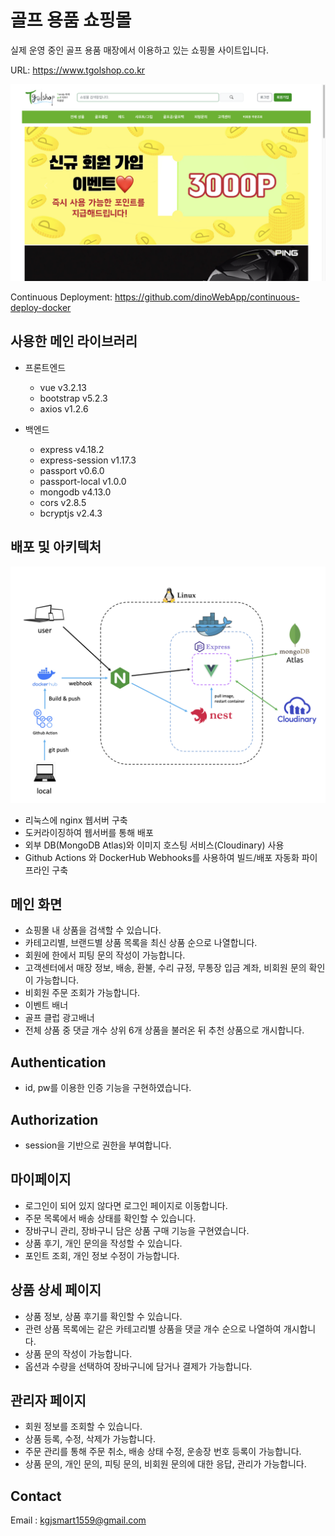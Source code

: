 # 골프 용품 쇼핑몰

실제 운영 중인 골프 용품 매장에서 이용하고 있는 쇼핑몰 사이트입니다.

URL: <https://www.tgolshop.co.kr>

<img src='./images/mainpage.png'>


Continuous Deployment: <https://github.com/dinoWebApp/continuous-deploy-docker>

## 사용한 메인 라이브러리

- 프론트엔드
  - vue v3.2.13
  - bootstrap v5.2.3
  - axios v1.2.6

- 백엔드
    - express v4.18.2
    - express-session v1.17.3
    - passport v0.6.0
    - passport-local v1.0.0
    - mongodb v4.13.0
    - cors v2.8.5
    - bcryptjs v2.4.3

## 배포 및 아키텍처

<img src=./images/tgolshop-archImg.png>


- 리눅스에 nginx 웹서버 구축
- 도커라이징하여 웹서버를 통해 배포
- 외부 DB(MongoDB Atlas)와 이미지 호스팅 서비스(Cloudinary) 사용
- Github Actions 와 DockerHub Webhooks를 사용하여 빌드/배포 자동화 파이프라인 구축

## 메인 화면

- 쇼핑몰 내 상품을 검색할 수 있습니다.
- 카테고리별, 브랜드별 상품 목록을 최신 상품 순으로 나열합니다.
- 회원에 한에서 피팅 문의 작성이 가능합니다.
- 고객센터에서 매장 정보, 배송, 환불, 수리 규정, 무통장 입금 계좌, 비회원 문의 확인이 가능합니다.
- 비회원 주문 조회가 가능합니다.
- 이벤트 배너
- 골프 클럽 광고배너
- 전체 상품 중 댓글 개수 상위 6개 상품을 불러온 뒤 추천 상품으로 개시합니다.

## Authentication

- id, pw를 이용한 인증 기능을 구현하였습니다.

## Authorization

- session을 기반으로 권한을 부여합니다.

## 마이페이지

- 로그인이 되어 있지 않다면 로그인 페이지로 이동합니다.
- 주문 목록에서 배송 상태를 확인할 수 있습니다.
- 장바구니 관리, 장바구니 담은 상품 구매 기능을 구현였습니다.
- 상품 후기, 개인 문의을 작성할 수 있습니다.
- 포인트 조회, 개인 정보 수정이 가능합니다.

## 상품 상세 페이지
- 상품 정보, 상품 후기를 확인할 수 있습니다.
- 관련 상품 목록에는 같은 카테고리별 상품을 댓글 개수 순으로 나열하여 개시합니다.
- 상품 문의 작성이 가능합니다.
- 옵션과 수량을 선택하여 장바구니에 담거나 결제가 가능합니다.

## 관리자 페이지
- 회원 정보를 조회할 수 있습니다.
- 상품 등록, 수정, 삭제가 가능합니다.
- 주문 관리를 통해 주문 취소, 배송 상태 수정, 운송장 번호 등록이 가능합니다.
- 상품 문의, 개인 문의, 피팅 문의, 비회원 문의에 대한 응답, 관리가 가능합니다.

## Contact
Email : <kgjsmart1559@gmail.com>


